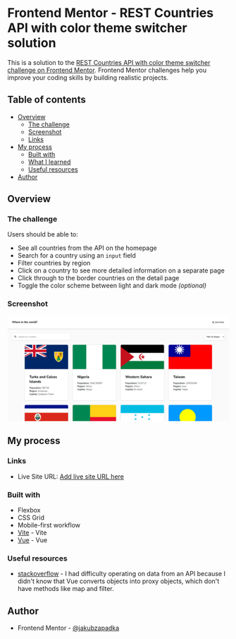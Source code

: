 # Frontend Mentor - REST Countries API with color theme switcher solution

This is a solution to the [REST Countries API with color theme switcher challenge on Frontend Mentor](https://www.frontendmentor.io/challenges/rest-countries-api-with-color-theme-switcher-5cacc469fec04111f7b848ca). Frontend Mentor challenges help you improve your coding skills by building realistic projects. 

## Table of contents

- [Overview](#overview)
  - [The challenge](#the-challenge)
  - [Screenshot](#screenshot)
  - [Links](#links)
- [My process](#my-process)
  - [Built with](#built-with)
  - [What I learned](#what-i-learned)
  - [Useful resources](#useful-resources)
- [Author](#author)

## Overview

### The challenge

Users should be able to:

- See all countries from the API on the homepage
- Search for a country using an `input` field
- Filter countries by region
- Click on a country to see more detailed information on a separate page
- Click through to the border countries on the detail page
- Toggle the color scheme between light and dark mode *(optional)*

### Screenshot

![](./img/desktop-preview.png)

## My process

### Links

- Live Site URL: [Add live site URL here](https://rest-countries-api-steel-mu.vercel.app/)

### Built with

- Flexbox
- CSS Grid
- Mobile-first workflow
- [Vite](https://vitejs.dev/) - Vite
- [Vue](https://vuejs.org/) - Vue


### Useful resources

- [stackoverflow](https://stackoverflow.com/questions/67166361/why-does-an-object-change-into-a-proxy-object-in-vue) - I had difficulty operating on data from an API because I didn't know that Vue converts objects into proxy objects, which don't have methods like map and filter.

## Author

- Frontend Mentor - [@jakubzapadka](https://www.frontendmentor.io/profile/JakubZapadka)
